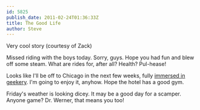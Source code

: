 ```yaml
---
id: 5825
publish_date: 2011-02-24T01:36:33Z
title: The Good Life
author: Steve
---
```

Very cool story (courtesy of Zack)

Missed riding with the boys today. Sorry, guys. Hope you had fun and blew off some steam. What are rides for, after all? Health? Pul-hease!

Looks like I'll be off to Chicago in the next few weeks, fully [immersed in geekery](http://chicago2011.drupal.org/). I'm going to enjoy it, anyhow. Hope the hotel has a good gym.

Friday's weather is looking dicey. It may be a good day for a scamper. Anyone game? Dr. Werner, that means you too!